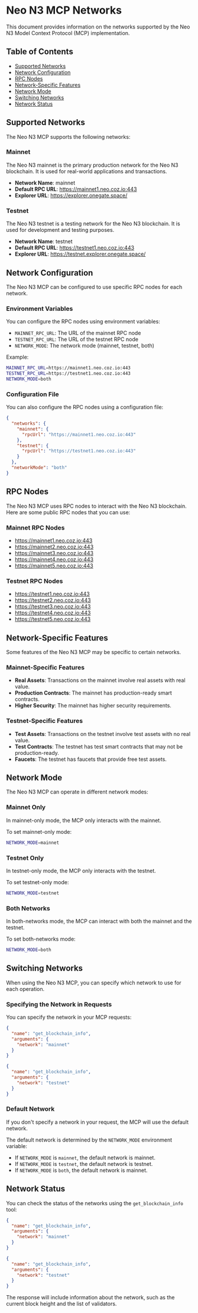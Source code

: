 # Neo N3 MCP Networks

This document provides information on the networks supported by the Neo N3 Model Context Protocol (MCP) implementation.

## Table of Contents

- [Supported Networks](#supported-networks)
- [Network Configuration](#network-configuration)
- [RPC Nodes](#rpc-nodes)
- [Network-Specific Features](#network-specific-features)
- [Network Mode](#network-mode)
- [Switching Networks](#switching-networks)
- [Network Status](#network-status)

## Supported Networks

The Neo N3 MCP supports the following networks:

### Mainnet

The Neo N3 mainnet is the primary production network for the Neo N3 blockchain. It is used for real-world applications and transactions.

- **Network Name**: mainnet
- **Default RPC URL**: https://mainnet1.neo.coz.io:443
- **Explorer URL**: https://explorer.onegate.space/

### Testnet

The Neo N3 testnet is a testing network for the Neo N3 blockchain. It is used for development and testing purposes.

- **Network Name**: testnet
- **Default RPC URL**: https://testnet1.neo.coz.io:443
- **Explorer URL**: https://testnet.explorer.onegate.space/

## Network Configuration

The Neo N3 MCP can be configured to use specific RPC nodes for each network.

### Environment Variables

You can configure the RPC nodes using environment variables:

- `MAINNET_RPC_URL`: The URL of the mainnet RPC node
- `TESTNET_RPC_URL`: The URL of the testnet RPC node
- `NETWORK_MODE`: The network mode (mainnet, testnet, both)

Example:
```bash
MAINNET_RPC_URL=https://mainnet1.neo.coz.io:443
TESTNET_RPC_URL=https://testnet1.neo.coz.io:443
NETWORK_MODE=both
```

### Configuration File

You can also configure the RPC nodes using a configuration file:

```json
{
  "networks": {
    "mainnet": {
      "rpcUrl": "https://mainnet1.neo.coz.io:443"
    },
    "testnet": {
      "rpcUrl": "https://testnet1.neo.coz.io:443"
    }
  },
  "networkMode": "both"
}
```

## RPC Nodes

The Neo N3 MCP uses RPC nodes to interact with the Neo N3 blockchain. Here are some public RPC nodes that you can use:

### Mainnet RPC Nodes

- https://mainnet1.neo.coz.io:443
- https://mainnet2.neo.coz.io:443
- https://mainnet3.neo.coz.io:443
- https://mainnet4.neo.coz.io:443
- https://mainnet5.neo.coz.io:443

### Testnet RPC Nodes

- https://testnet1.neo.coz.io:443
- https://testnet2.neo.coz.io:443
- https://testnet3.neo.coz.io:443
- https://testnet4.neo.coz.io:443
- https://testnet5.neo.coz.io:443

## Network-Specific Features

Some features of the Neo N3 MCP may be specific to certain networks.

### Mainnet-Specific Features

- **Real Assets**: Transactions on the mainnet involve real assets with real value.
- **Production Contracts**: The mainnet has production-ready smart contracts.
- **Higher Security**: The mainnet has higher security requirements.

### Testnet-Specific Features

- **Test Assets**: Transactions on the testnet involve test assets with no real value.
- **Test Contracts**: The testnet has test smart contracts that may not be production-ready.
- **Faucets**: The testnet has faucets that provide free test assets.

## Network Mode

The Neo N3 MCP can operate in different network modes:

### Mainnet Only

In mainnet-only mode, the MCP only interacts with the mainnet.

To set mainnet-only mode:
```bash
NETWORK_MODE=mainnet
```

### Testnet Only

In testnet-only mode, the MCP only interacts with the testnet.

To set testnet-only mode:
```bash
NETWORK_MODE=testnet
```

### Both Networks

In both-networks mode, the MCP can interact with both the mainnet and the testnet.

To set both-networks mode:
```bash
NETWORK_MODE=both
```

## Switching Networks

When using the Neo N3 MCP, you can specify which network to use for each operation.

### Specifying the Network in Requests

You can specify the network in your MCP requests:

```json
{
  "name": "get_blockchain_info",
  "arguments": {
    "network": "mainnet"
  }
}
```

```json
{
  "name": "get_blockchain_info",
  "arguments": {
    "network": "testnet"
  }
}
```

### Default Network

If you don't specify a network in your request, the MCP will use the default network.

The default network is determined by the `NETWORK_MODE` environment variable:
- If `NETWORK_MODE` is `mainnet`, the default network is mainnet.
- If `NETWORK_MODE` is `testnet`, the default network is testnet.
- If `NETWORK_MODE` is `both`, the default network is mainnet.

## Network Status

You can check the status of the networks using the `get_blockchain_info` tool:

```json
{
  "name": "get_blockchain_info",
  "arguments": {
    "network": "mainnet"
  }
}
```

```json
{
  "name": "get_blockchain_info",
  "arguments": {
    "network": "testnet"
  }
}
```

The response will include information about the network, such as the current block height and the list of validators.
